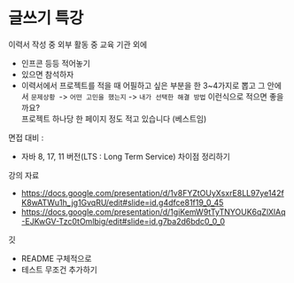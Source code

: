 # 글쓰기 특강

이력서 작성 중 외부 활동 중 교육 기관 외에 
- 인프콘 등등 적어놓기 
- 있으면 참석하자 
- 이력서에서 프로젝트를 적을 때 어필하고 싶은 부분을 한 3~4가지로 뽑고 그 안에서
	`문제상황 `-> `어떤 고민을 했는지` -> `내가 선택한 해결 방법` 이런식으로 적으면 좋을까요?  
	프로젝트 하나당 한 페이지 정도 적고 있습니다 (베스트임)

면접 대비 : 
- 자바 8, 17, 11 버전(LTS : Long Term Service) 차이점 정리하기 

강의 자료
- https://docs.google.com/presentation/d/1v8FYZtOUyXsxrE8LL97ye142fK8wATWu1h_jg1GvqRU/edit#slide=id.g4dfce81f19_0_45
- https://docs.google.com/presentation/d/1giKemW9tTyTNYOUK6qZlXlAq-EJKwGV-Tzc0tOmlbig/edit#slide=id.g7ba2d6bdc0_0_0

깃 
- README 구체적으로 
- 테스트 무조건 추가하기 

